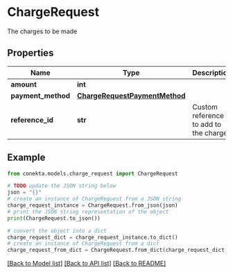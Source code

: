 # ChargeRequest

The charges to be made

## Properties

Name | Type | Description | Notes
------------ | ------------- | ------------- | -------------
**amount** | **int** |  | [optional] 
**payment_method** | [**ChargeRequestPaymentMethod**](ChargeRequestPaymentMethod.md) |  | 
**reference_id** | **str** | Custom reference to add to the charge | [optional] 

## Example

```python
from conekta.models.charge_request import ChargeRequest

# TODO update the JSON string below
json = "{}"
# create an instance of ChargeRequest from a JSON string
charge_request_instance = ChargeRequest.from_json(json)
# print the JSON string representation of the object
print(ChargeRequest.to_json())

# convert the object into a dict
charge_request_dict = charge_request_instance.to_dict()
# create an instance of ChargeRequest from a dict
charge_request_from_dict = ChargeRequest.from_dict(charge_request_dict)
```
[[Back to Model list]](../README.md#documentation-for-models) [[Back to API list]](../README.md#documentation-for-api-endpoints) [[Back to README]](../README.md)


